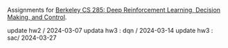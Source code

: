 Assignments for [Berkeley CS 285: Deep Reinforcement Learning, Decision Making, and Control](http://rail.eecs.berkeley.edu/deeprlcourse/).

update hw2 / 2024-03-07
updata hw3 : dqn / 2024-03-14 
update hw3 : sac/ 2024-03-27